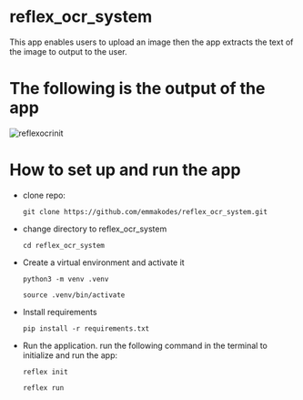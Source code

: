 # reflex_ocr_system
This app enables users to upload an image then the app extracts the text of the image to output to the user.

# The following is the output of the app

![reflexocrinit](https://github.com/emmakodes/reflex_ocr_system/assets/34986076/c772f794-4314-49fb-ac94-cfef6aa5c356)


# How to set up and run the app

- clone repo:
  
  `git clone https://github.com/emmakodes/reflex_ocr_system.git`

- change directory to reflex_ocr_system

  `cd reflex_ocr_system`

- Create a virtual environment and activate it
  
  `python3 -m venv .venv`

  `source .venv/bin/activate`

- Install requirements

  `pip install -r requirements.txt`

- Run the application.
  run the following command in the terminal to initialize and run the app:


  `reflex init`

  `reflex run`
